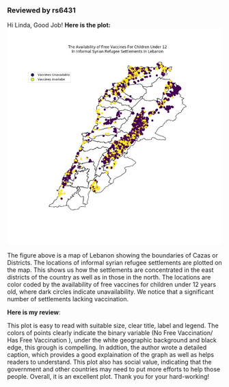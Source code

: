 ### Reviewed by rs6431

Hi Linda,
Good Job!
**Here is the plot:**
![alt text](../HW8_lj1232/Syrian_Refugee_Settlements_in_Lebanon.jpeg)

The figure above is a map of Lebanon showing the boundaries of Cazas or Districts. The locations of informal syrian refugee settlements are plotted on the map. This shows us how the settlements are concentrated in the east districts of the country as well as in those in the north. The locations are color coded by the availability of free vaccines for children under 12 years old, where dark circles indicate unavailability. We notice that a significant number of settlements lacking vaccination.


**Here is my review**:

This plot is easy to read with suitable size, clear title, label and legend. The colors of points clearly indicate the binary variable (No Free Vaccination/ Has Free Vaccination ), under the white geographic background and black edge, this grough is compelling. In addtion, the author wrote a detailed  caption, which provides a good explaination of the graph as well as helps readers to understand. This plot also has social value, indicating that the government and other countries may need to put more efforts to help those people. Overall, it is an excellent plot. Thank you for your hard-working!